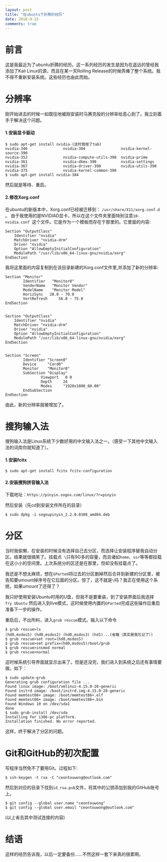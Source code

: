 ```yaml
---
layout: post
title: "在ubuntu下折腾的经历"
date: 2018-9-15
comments: true
---
```

# 前言
这是我最近为了ubuntu折腾的经历。这一系列经历的发生是因为在遥远的曾经我添加了Kali Linux的源，而且在某一天Rolling Release的时候弄瘫了整个系统。我不得不重新安装系统。这些经历也由此而始。

# 分辨率
刚开始进去的时候一如既往地被刚安装时马赛克般的分辨率给恶心到了。我立刻着手于解决这个问题。
#### 1.安装显卡驱动
```
$ sudo apt-get install nvidia-(这时我按了tab)
nvidia-346                nvidia-384                nvidia-kernel-source-390
nvidia-352                nvidia-compute-utils-390  nvidia-prime
nvidia-361                nvidia-dkms-390           nvidia-settings
nvidia-367                nvidia-driver-390         nvidia-utils-390
nvidia-375                nvidia-kernel-common-390  
$ sudo apt-get install nvidia-384
```
然后就是等待、重启。
#### 2.修改Xorg.conf
在ubuntu的新版本中，Xorg.conf已经被迁移到：
```/usr/share/X11/xorg.conf.d ```。
由于我使用的是NVIDIAD显卡，所以在这个文件夹里面特别注意```10-nvidia.conf ```这个文件。它是作为一个模板而存在于那里的。它里面的内容:
```
Section "OutputClass"
    Identifier "nvidia"
    MatchDriver "nvidia-drm"
    Driver "nvidia"
    Option "AllowEmptyInitialConfiguration"
    ModulePath "/usr/lib/x86_64-linux-gnu/nvidia/xorg"
EndSection
```
我将这里面的内容复制到在该目录新建的Xorg.conf文件里,并添加了新的分辨率:
```
Section "Monitor"
        Identifier   "Monitor0"
        VendorName   "Monitor Vendor"
        ModelName    "Monitor Model"
        HorizSync   28.0 - 70.0
        VertRefresh     56.0 - 75.0
EndSection


Section "OutputClass"
    Identifier "nvidia"
    MatchDriver "nvidia-drm"
    Driver "nvidia"
    Option "AllowEmptyInitialConfiguration"
    ModulePath "/usr/lib/x86_64-linux-gnu/nvidia/xorg"
EndSection


Section "Screen"
        Identifier "Screen0"
        Device     "Card0"
        Monitor    "Monitor0"
        SubSection "Display"
                Viewport   0 0
                Depth     24
                Modes     "1920x1080_60.00"
        EndSubSection
EndSection
```
由此，新的分辨率就被增加了。

# 搜狗输入法
搜狗输入法是Linux系统下少数好用的中文输入法之一。（感受一下其他中文输入法的词库你就知道了）。
#### 1.安装fcitx
```
$ sudo apt-get install fcitx fcitx-configuration
```
#### 2.安装搜狗拼音输入法
下载地址：```https://pinyin.sogou.com/linux/?r=pinyin ```

然后安装（先cd到安装文件所在的目录）
```
$ sudo dpkg -i sogoupinyin_2.2.0.0108_amd64.deb
```

# 分区
当时我偷懒，在安装的时候没有选择自己去分区，而选择让安装程序替我自动分区。结果就很搞笑了。挂载点``` \```只有9G多的容量，而且诸如```home```、```usr```等等都挂载在这小小的空间里。上次系统分的区还是在那里，但却没有挂载点了。

我还是不想太麻烦，想在```GParted```将过去的分区删掉然后合并到新建的分区里，被告知要umount掉序号在它后面的分区。惊了，这不就是```\```吗？我正在使用这个系统，如果umount了还得了？

我只好使用安装Ubuntu时用的U盘，但我不是要重装，到了安装界面后我选择``` Try Ubuntu```
然后进入到live模式，这时候使用内置的```GParted```完成这些操作后重启准备下一步的操作。

重启后，不出所料，进入``` grub rescue ```模式。输入以下命令
```
$ grub rescue>ls
(hd0,msdos5) (hd0,msdos2) (hd0,msdos3) (hd1)...(省略（其实是我忘记了）)
$ grub rescue>set root=(hd0,msdos5)
$ grub rescue>set prefix=(hd0,msdos5)/boot/grub
$ grub rescue>insmod normal
$ grub rescue>normal
```
这时候系统引导界面就显示出来了。但是还没完，我们进入到系统之后还有事情要做。如下：
```
$ sudo update-grub
Generating grub configuration file ...
Found linux image: /boot/vmlinuz-4.15.0-20-generic
Found initrd image: /boot/initrd.img-4.15.0-20-generic
Found memtest86+ image: /boot/memtest86+.elf
Found memtest86+ image: /boot/memtest86+.bin
Found Windows 10 on /dev/sda1
done
$ sudo grub-install /dev/sda
Installing for i386-pc platform.
Installation finished. No error reported.
```
这样，终于解决了分区的问题。

# Git和GitHub的初次配置
写程序当然免不了要用Git。过程如下:
```
$ ssh-keygen -t rsa -C "ceontouwong@outlook.com"
```
然后到对应的目录下找到```id_rsa.pub```文件，将其中的公钥添加到我的GitHub账号上。
```
$ git config --global user.name "ceontouwong"
$ git config --global user.email "ceontouwong@outlook.com"
```
(以上省去其中测试连接的内容)

# 结语
这样的经历告诉我，以后一定要备份……不然这样一套下来真的很累啊。
